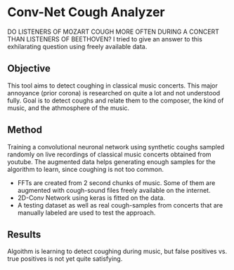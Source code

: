 # Conv-Net Cough Analyzer

DO LISTENERS OF MOZART COUGH MORE OFTEN DURING A CONCERT THAN LISTENERS OF BEETHOVEN?
I tried to give an answer to this exhilarating question using freely available data.

## Objective
This tool aims to detect coughing in classical music concerts. This major annoyance (prior corona) is researched on quite a lot and not understood fully.
Goal is to detect coughs and relate them to the composer, the kind of music, and the athmosphere of the music.


## Method
Training a convolutional neuronal network using synthetic coughs sampled randomly on live recordings of classical music concerts obtained from youtube.
The augmented data helps generating enough samples for the algorithm to learn, since coughing is not too common.

- FFTs are created from 2 second chunks of music. Some of them are augmented with cough-sound files freely available on the internet.
- 2D-Conv Network using keras is fitted on the data.
- A testing dataset as well as real cough-samples from concerts that are manually labeled are used to test the approach.


## Results
Algoithm is learning to detect coughing during music, but false positives vs. true positives is not yet quite satisfying.

